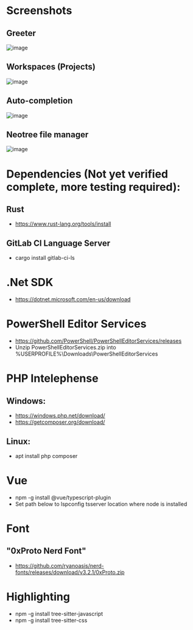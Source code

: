 # Screenshots
## Greeter
![image](https://github.com/craigmjackson/neovim-windows/assets/8966389/64e44a5a-370b-4fd6-9f60-044e406fc6e8)
## Workspaces (Projects)
![image](https://github.com/craigmjackson/neovim-windows/assets/8966389/b6799a3e-7ffd-453d-96bc-6b87f8b5db9b)
## Auto-completion
![image](https://github.com/craigmjackson/neovim-windows/assets/8966389/4971aeda-73da-41f2-9103-f7df94a044a4)
## Neotree file manager
![image](https://github.com/craigmjackson/neovim-windows/assets/8966389/025c3648-c1f3-4417-baf0-4b49d2fd1e6f)
# Dependencies (Not yet verified complete, more testing required):
## Rust
* https://www.rust-lang.org/tools/install
## GitLab CI Language Server
* cargo install gitlab-ci-ls
# .Net SDK
* https://dotnet.microsoft.com/en-us/download
# PowerShell Editor Services
* https://github.com/PowerShell/PowerShellEditorServices/releases
* Unzip PowerShellEditorServices.zip into %USERPROFILE%\Downloads\PowerShellEditorServices
# PHP Intelephense
## Windows:
* https://windows.php.net/download/
* https://getcomposer.org/download/
## Linux:
* apt install php composer
# Vue
* npm -g install @vue/typescript-plugin
* Set path below to lspconfig tsserver location where node is installed
# Font
## "0xProto Nerd Font"
* https://github.com/ryanoasis/nerd-fonts/releases/download/v3.2.1/0xProto.zip
# Highlighting
* npm -g install tree-sitter-javascript
* npm -g install tree-sitter-css
